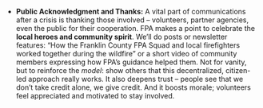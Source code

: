 - **Public Acknowledgment and Thanks:** A vital part of communications after a crisis is thanking those involved – volunteers, partner agencies, even the public for their cooperation. FPA makes a point to celebrate the **local heroes and community spirit**. We’ll do posts or newsletter features: “How the Franklin County FPA Squad and local firefighters worked together during the wildfire” or a short video of community members expressing how FPA’s guidance helped them. Not for vanity, but to reinforce the _model_: show others that this decentralized, citizen-led approach really works. It also deepens trust – people see that we don’t take credit alone, we give credit. And it boosts morale; volunteers feel appreciated and motivated to stay involved.